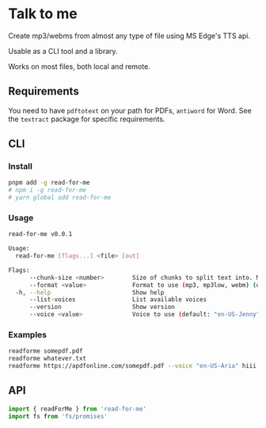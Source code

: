 # Talk to me

Create mp3/webms from almost any type of file using MS Edge's TTS api.

Usable as a CLI tool and a library.

Works on most files, both local and remote.

## Requirements

You need to have `pdftotext` on your path for PDFs, `antiword` for Word. See the `textract` package for specific requirements.

## CLI

### Install

```sh
pnpm add -g read-for-me
# npm i -g read-for-me
# yarn global add read-for-me
```

### Usage

```sh
read-for-me v0.0.1

Usage:
  read-for-me [flags...] <file> [out]

Flags:
      --chunk-size <number>        Size of chunks to split text into. Might be worth experimenting with smaller chunks is conversion fails. (default: 20000)
      --format <value>             Format to use (mp3, mp3low, webm) (default: "mp3")
  -h, --help                       Show help
      --list-voices                List available voices
      --version                    Show version
      --voice <value>              Voice to use (default: "en-US-Jenny")
```

### Examples

```sh
readforme somepdf.pdf
readforme whatever.txt
readforme https://apdfonline.com/somepdf.pdf --voice "en-US-Aria" hiii.mp3
```

## API

```ts
import { readForMe } from 'read-for-me'
import fs from 'fs/promises'
```
